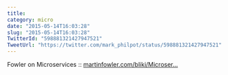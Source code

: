 ```yaml
---
title: 
category: micro
date: "2015-05-14T16:03:28"
slug: "2015-05-14T16:03:28"
TwitterId: "598881321427947521"
TweetUrl: "https://twitter.com/mark_philpot/status/598881321427947521"
---
```


Fowler on Microservices ::
[martinfowler.com/bliki/Microser…](http://martinfowler.com/bliki/MicroservicePremium.html)
